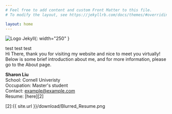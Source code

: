 ```yaml
---
# Feel free to add content and custom Front Matter to this file.
# To modify the layout, see https://jekyllrb.com/docs/themes/#overriding-theme-defaults

layout: home
---
```


![Logo Jekyll]({{site.url}}/download/hp_images.jpg ){: width="250" }  

test test test  
Hi There, thank you for visiting my website and nice to meet you virtually! Below is some brief introduction about me, and for more information, please go to the About page.


**Sharon Liu**  
School: Cornell Univeristy  
Occupation: Master's student  
Contact: example@example.com  
Resume: [here][2]  

[2]:{{ site.url }}/download/Blurred_Resume.png


